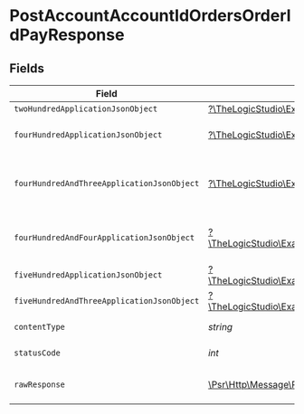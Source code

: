 # PostAccountAccountIdOrdersOrderIdPayResponse


## Fields

| Field                                                                                                                                                                                                              | Type                                                                                                                                                                                                               | Required                                                                                                                                                                                                           | Description                                                                                                                                                                                                        |
| ------------------------------------------------------------------------------------------------------------------------------------------------------------------------------------------------------------------ | ------------------------------------------------------------------------------------------------------------------------------------------------------------------------------------------------------------------ | ------------------------------------------------------------------------------------------------------------------------------------------------------------------------------------------------------------------ | ------------------------------------------------------------------------------------------------------------------------------------------------------------------------------------------------------------------ |
| `twoHundredApplicationJsonObject`                                                                                                                                                                                  | [?\TheLogicStudio\ExactPayments\Models\Operations\PostAccountAccountIdOrdersOrderIdPayResponseBody](../../Models/Operations/PostAccountAccountIdOrdersOrderIdPayResponseBody.md)                                   | :heavy_minus_sign:                                                                                                                                                                                                 | OK                                                                                                                                                                                                                 |
| `fourHundredApplicationJsonObject`                                                                                                                                                                                 | [?\TheLogicStudio\ExactPayments\Models\Operations\PostAccountAccountIdOrdersOrderIdPayOrdersResponseBody](../../Models/Operations/PostAccountAccountIdOrdersOrderIdPayOrdersResponseBody.md)                       | :heavy_minus_sign:                                                                                                                                                                                                 | **Bad Request**\<br/>When there are errors in the payload<br/>                                                                                                                                                     |
| `fourHundredAndThreeApplicationJsonObject`                                                                                                                                                                         | [?\TheLogicStudio\ExactPayments\Models\Operations\PostAccountAccountIdOrdersOrderIdPayOrdersResponseResponseBody](../../Models/Operations/PostAccountAccountIdOrdersOrderIdPayOrdersResponseResponseBody.md)       | :heavy_minus_sign:                                                                                                                                                                                                 | **Access Denied**\<br/>Credentials supplied do not grant access to the requested resource.<br/>                                                                                                                    |
| `fourHundredAndFourApplicationJsonObject`                                                                                                                                                                          | [?\TheLogicStudio\ExactPayments\Models\Operations\PostAccountAccountIdOrdersOrderIdPayOrdersResponse404ResponseBody](../../Models/Operations/PostAccountAccountIdOrdersOrderIdPayOrdersResponse404ResponseBody.md) | :heavy_minus_sign:                                                                                                                                                                                                 | **Not found**\<br/>When there are no accounts/orders/payment found<br/>                                                                                                                                            |
| `fiveHundredApplicationJsonObject`                                                                                                                                                                                 | [?\TheLogicStudio\ExactPayments\Models\Operations\PostAccountAccountIdOrdersOrderIdPayOrdersResponse500ResponseBody](../../Models/Operations/PostAccountAccountIdOrdersOrderIdPayOrdersResponse500ResponseBody.md) | :heavy_minus_sign:                                                                                                                                                                                                 | **Internal Server Error**<br/>                                                                                                                                                                                     |
| `fiveHundredAndThreeApplicationJsonObject`                                                                                                                                                                         | [?\TheLogicStudio\ExactPayments\Models\Operations\PostAccountAccountIdOrdersOrderIdPayOrdersResponse503ResponseBody](../../Models/Operations/PostAccountAccountIdOrdersOrderIdPayOrdersResponse503ResponseBody.md) | :heavy_minus_sign:                                                                                                                                                                                                 | **Service Unavailable**<br/>                                                                                                                                                                                       |
| `contentType`                                                                                                                                                                                                      | *string*                                                                                                                                                                                                           | :heavy_check_mark:                                                                                                                                                                                                 | HTTP response content type for this operation                                                                                                                                                                      |
| `statusCode`                                                                                                                                                                                                       | *int*                                                                                                                                                                                                              | :heavy_check_mark:                                                                                                                                                                                                 | HTTP response status code for this operation                                                                                                                                                                       |
| `rawResponse`                                                                                                                                                                                                      | [\Psr\Http\Message\ResponseInterface](https://www.php-fig.org/psr/psr-7/#33-psrhttpmessageresponseinterface)                                                                                                       | :heavy_minus_sign:                                                                                                                                                                                                 | Raw HTTP response; suitable for custom response parsing                                                                                                                                                            |